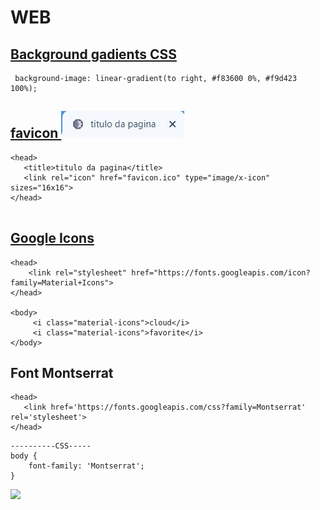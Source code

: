 # WEB

 ## [Background gadients CSS](https://webgradients.com/)
 ```
  background-image: linear-gradient(to right, #f83600 0%, #f9d423 100%);
 ```
 
 
 ## [favicon ![](https://github.com/Romenildo/WEB/blob/main/Telas_de_Login/Img/img_aba.JPG) ](http://tools.dynamicdrive.com/favicon/)
 
 
 ```
 <head>
    <title>titulo da pagina</title>
    <link rel="icon" href="favicon.ico" type="image/x-icon" sizes="16x16">
</head>
    
 ```
 
 ## [Google Icons](https://material.io/resources/icons/?style=baseline)
 
 ```
 <head>
     <link rel="stylesheet" href="https://fonts.googleapis.com/icon?family=Material+Icons">
</head>

<body>
      <i class="material-icons">cloud</i>
      <i class="material-icons">favorite</i>
</body>
 ```
 
 ## Font  Montserrat
  ```
 <head>
     <link href='https://fonts.googleapis.com/css?family=Montserrat' rel='stylesheet'>
</head>
````

````
----------CSS-----
body {
    font-family: 'Montserrat';
}
 ````
 ![](https://github.com/Romenildo/WEB/blob/main/Telas_de_Login/Img/font-Monteserrat.JPG)
 

